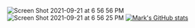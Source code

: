 ![Screen Shot 2021-09-21 at 6 56 56 PM](https://user-images.githubusercontent.com/81891209/134267269-9c322c66-9b7a-4cf6-9c2c-57666126a949.png)
![Screen Shot 2021-09-21 at 6 56 25 PM](https://user-images.githubusercontent.com/81891209/134267295-92f915f4-bef4-4261-ba11-2b97b92e877a.png)
[![Mark's GitHub stats](https://github-readme-stats.vercel.app/api?username=MTCawthray)](https://github.com/anuraghazra/github-readme-stats)


<!--
**MTCawthray/MTCawthray** is a ✨ _special_ ✨ repository because its `README.md` (this file) appears on your GitHub profile.

Here are some ideas to get you started:

- 🔭 I’m currently working on ...
- 🌱 I’m currently learning ...
- 👯 I’m looking to collaborate on ...
- 🤔 I’m looking for help with ...
- 💬 Ask me about ...
- 📫 How to reach me: ...
- 😄 Pronouns: ...
- ⚡ Fun fact: ...
-->
